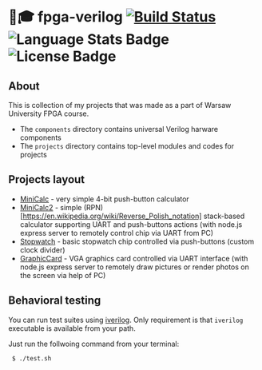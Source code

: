 # 🔌🎓 fpga-verilog [![Build Status](https://travis-ci.org/styczynski/fpga-verilog.svg?branch=master)](https://travis-ci.org/styczynski/fpga-verilog) ![Language Stats Badge](https://img.shields.io/github/languages/top/styczynski/fpga-verilog.svg?style=flat) ![License Badge](https://img.shields.io/github/license/styczynski/fpga-verilog.svg?style=flat)

## About

This is collection of my projects that was made as a part of Warsaw University FPGA course.
* The `components` directory contains universal Verilog harware components
* The `projects` directory contains top-level modules and codes for projects

## Projects layout

* [MiniCalc](https://github.com/styczynski/fpga-verilog/tree/master/projects/MiniCalc) - very simple 4-bit push-button calculator
* [MiniCalc2](https://github.com/styczynski/fpga-verilog/tree/master/projects/MiniCalc2) - simple (RPN)[https://en.wikipedia.org/wiki/Reverse_Polish_notation] stack-based calculator supporting UART and push-buttons actions (with node.js express server to remotely control chip via UART from PC)
* [Stopwatch](https://github.com/styczynski/fpga-verilog/tree/master/projects/Stopwatch) - basic stopwatch chip controlled via push-buttons (custom clock divider)
* [GraphicCard](https://github.com/styczynski/fpga-verilog/tree/master/projects/GraphicCard) - VGA graphics card controlled via UART interface (with node.js express server to remotely draw pictures or render photos on the screen via help of PC)

## Behavioral testing

You can run test suites using [iverilog](https://github.com/steveicarus/iverilog).
Only requirement is that `iverilog` executable is available from your path.

Just run the follwoing command from your terminal:
```bash
 $ ./test.sh
```

